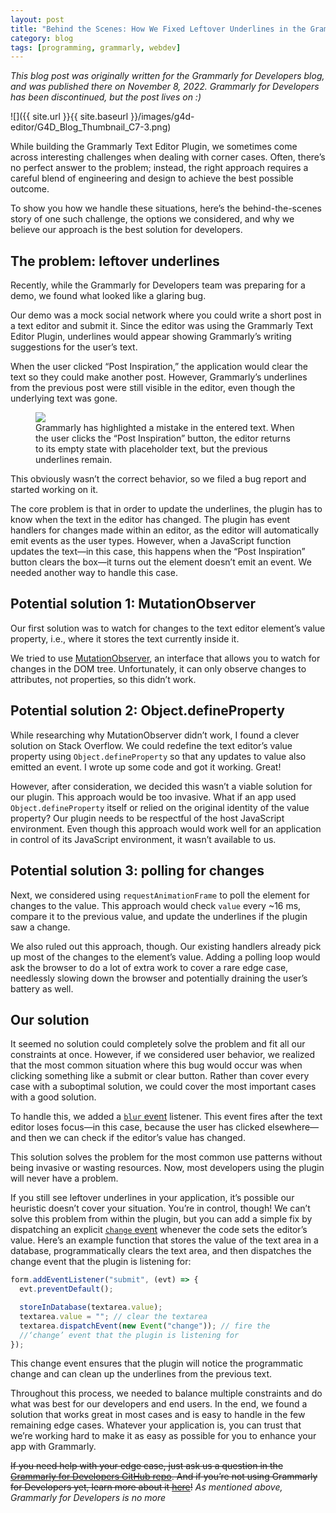 ```yaml
---
layout: post
title: "Behind the Scenes: How We Fixed Leftover Underlines in the Grammarly Text Editor Plugin"
category: blog
tags: [programming, grammarly, webdev]
---
```


_This blog post was originally written for the Grammarly for Developers blog, and was published there on November 8, 2022. Grammarly for Developers has been discontinued, but the post lives on :)_

![]({{ site.url }}{{ site.baseurl }}/images/g4d-editor/G4D_Blog_Thumbnail_C7-3.png)

While building the Grammarly Text Editor Plugin, we sometimes come across interesting challenges when dealing with corner cases. Often, there’s no perfect answer to the problem; instead, the right approach requires a careful blend of engineering and design to achieve the best possible outcome.

To show you how we handle these situations, here’s the behind-the-scenes story of one such challenge, the options we considered, and why we believe our approach is the best solution for developers.

## The problem: leftover underlines

Recently, while the Grammarly for Developers team was preparing for a demo, we found what looked like a glaring bug.

Our demo was a mock social network where you could write a short post in a text editor and submit it. Since the editor was using the Grammarly Text Editor Plugin, underlines would appear showing Grammarly’s writing suggestions for the user’s text.

When the user clicked “Post Inspiration,” the application would clear the text so they could make another post. However, Grammarly’s underlines from the previous post were still visible in the editor, even though the underlying text was gone.

<figure>
<img src="{{ site.url }}{{ site.baseurl }}/images/minishell_screencap.jpg">
<figcaption>Grammarly has highlighted a mistake in the entered text. When the user clicks the “Post Inspiration” button, the editor returns to its empty state with placeholder text, but the previous underlines remain.</figcaption>
</figure>

This obviously wasn’t the correct behavior, so we filed a bug report and started working on it.

The core problem is that in order to update the underlines, the plugin has to know when the text in the editor has changed. The plugin has event handlers for changes made within an editor, as the editor will automatically emit events as the user types. However, when a JavaScript function updates the text—in this case, this happens when the “Post Inspiration” button clears the box—it turns out the element doesn’t emit an event. We needed another way to handle this case.

## Potential solution 1: MutationObserver

Our first solution was to watch for changes to the text editor element’s value property, i.e., where it stores the text currently inside it.

We tried to use [MutationObserver](https://developer.mozilla.org/en-US/docs/Web/API/MutationObserver), an interface that allows you to watch for changes in the DOM tree. Unfortunately, it can only observe changes to attributes, not properties, so this didn’t work.

## Potential solution 2: Object.defineProperty

While researching why MutationObserver didn’t work, I found a clever solution on Stack Overflow. We could redefine the text editor’s value property using `Object.defineProperty` so that any updates to value also emitted an event. I wrote up some code and got it working. Great!

However, after consideration, we decided this wasn’t a viable solution for our plugin. This approach would be too invasive. What if an app used `Object.defineProperty` itself or relied on the original identity of the value property? Our plugin needs to be respectful of the host JavaScript environment. Even though this approach would work well for an application in control of its JavaScript environment, it wasn’t available to us.

## Potential solution 3: polling for changes

Next, we considered using `requestAnimationFrame` to poll the element for changes to the value. This approach would check `value` every ~16 ms, compare it to the previous value, and update the underlines if the plugin saw a change.

We also ruled out this approach, though. Our existing handlers already pick up most of the changes to the element’s value. Adding a polling loop would ask the browser to do a lot of extra work to cover a rare edge case, needlessly slowing down the browser and potentially draining the user’s battery as well.

## Our solution

It seemed no solution could completely solve the problem and fit all our constraints at once. However, if we considered user behavior, we realized that the most common situation where this bug would occur was when clicking something like a submit or clear button. Rather than cover every case with a suboptimal solution, we could cover the most important cases with a good solution.

To handle this, we added a [`blur` event](https://developer.mozilla.org/en-US/docs/Web/API/Element/blur_event) listener. This event fires after the text editor loses focus—in this case, because the user has clicked elsewhere—and then we can check if the editor’s value has changed.

This solution solves the problem for the most common use patterns without being invasive or wasting resources. Now, most developers using the plugin will never have a problem.

If you still see leftover underlines in your application, it’s possible our heuristic doesn’t cover your situation. You’re in control, though! We can’t solve this problem from within the plugin, but you can add a simple fix by dispatching an explicit [`change` event](https://developer.mozilla.org/en-US/docs/Web/API/HTMLElement/change_event) whenever the code sets the editor’s value. Here’s an example function that stores the value of the text area in a database, programmatically clears the text area, and then dispatches the change event that the plugin is listening for:

```js
form.addEventListener("submit", (evt) => {
  evt.preventDefault();

  storeInDatabase(textarea.value);
  textarea.value = ""; // clear the textarea
  textarea.dispatchEvent(new Event("change")); // fire the
  //‘change’ event that the plugin is listening for
});
```

This change event ensures that the plugin will notice the programmatic change and can clean up the underlines from the previous text.

Throughout this process, we needed to balance multiple constraints and do what was best for our developers and end users. In the end, we found a solution that works great in most cases and is easy to handle in the few remaining edge cases. Whatever your application is, you can trust that we’re working hard to make it as easy as possible for you to enhance your app with Grammarly.

~~If you need help with your edge case, just ask us a question in the [Grammarly for Developers GitHub repo](https://github.com/grammarly/grammarly-for-developers/discussions). And if you’re not using Grammarly for Developers yet, learn more about it [here](https://developer.grammarly.com/)!~~ _As mentioned above, Grammarly for Developers is no more_
